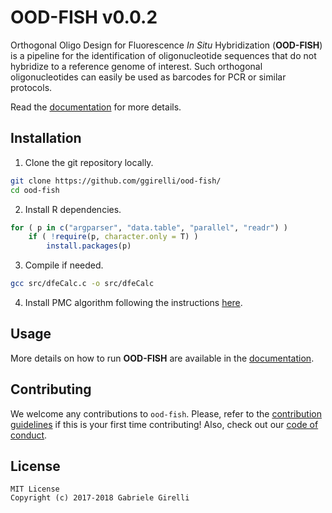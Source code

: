 OOD-FISH v0.0.2
===

Orthogonal Oligo Design for Fluorescence *In Situ* Hybridization (**OOD-FISH**) is a pipeline for the identification of oligonucleotide sequences that do not hybridize to a reference genome of interest. Such orthogonal oligonucleotides can easily be used as barcodes for PCR or similar protocols.

Read the [documentation](https://ggirelli.github.io/ood-fish/) for more details.

Installation
---

1. Clone the git repository locally.

```bash
git clone https://github.com/ggirelli/ood-fish/
cd ood-fish
```

2. Install R dependencies.

```R
for ( p in c("argparser", "data.table", "parallel", "readr") )
    if ( !require(p, character.only = T) )
        install.packages(p)
```

3. Compile if needed.

```bash
gcc src/dfeCalc.c -o src/dfeCalc
```

4. Install PMC algorithm following the instructions [here](https://github.com/ryanrossi/pmc#setup).

Usage
---

More details on how to run **OOD-FISH** are available in the [documentation](https://ggirelli.github.io/ood-fish/).

Contributing
---

We welcome any contributions to `ood-fish`. Please, refer to the [contribution guidelines](https://ggirelli.github.io/ood-fish/contributing) if this is your first time contributing! Also, check out our [code of conduct](https://ggirelli.github.io/ood-fish/code_of_conduct).

License
---

```
MIT License
Copyright (c) 2017-2018 Gabriele Girelli
```
